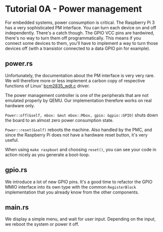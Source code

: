 # Tutorial 0A - Power management

For embedded systems, power consumption is critical. The Raspberry Pi 3 has a
very sophisticated PM interface. You can turn each device on and off
independently. There's a catch though. The GPIO VCC pins are hardwired, there's
no way to turn them off programmatically. This means if you connect some devices
to them, you'll have to implement a way to turn those devices off (with a
transistor connected to a data GPIO pin for example).

## power.rs

Unfortunately, the documentation about the PM interface is very very rare.  We
will therefore more or less implement a carbon copy of respective functions of
Linux'
[bcm2835_wdt.c](https://github.com/torvalds/linux/blob/master/drivers/watchdog/bcm2835_wdt.c)
driver.

The power management controller is one of the peripherals that are not emulated
properly by QEMU. Our implementation therefore works on real hardware only.

`Power::off(&self, mbox: &mut mbox::Mbox, gpio: &gpio::GPIO)` shuts down the
board to an almost zero power consumption state.

`Power::reset(&self)` reboots the machine. Also handled by the PMC, and since
the Raspberry Pi does not have a hardware reset button, it's very useful.

When using `make raspboot` and choosing `reset()`, you can see your code in
action nicely as you generate a boot-loop.


## gpio.rs

We introduce a lot of new GPIO pins. It's a good time to refactor the GPIO MMIO
interface into its own type with the common `RegisterBlock` implementation that
you already know from the other components.

## main.rs

We display a simple menu, and wait for user input. Depending on the input, we
reboot the system or power it off.
